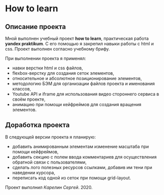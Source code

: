 # How to learn

## Описание проекта
Мной выполнен учебный проект **how to learn**, практическая работа **yandex praktikum**. С его помощью я закрепил навыки работы с html и css.
Проект выполнен согласно учебному брифу.

При выполнении проекта я применял:
* навки верстки html и css файлов,
* flexbox-верстку для создания сеток элементов,
* относительное и абсолютное позиционирование элементов,
* методологию БЭМ для организации файлов проекта и именования классов,
* Youtube API и iframe для использования видео стороннего сервиса в своём проекте,
* анимацию при помощи кейфреймов для создания вращения элементов.

## Доработка проекта
В следующей версии проекта я планирую:
* добавить анимированным элементам изменение масштаба при помощи кейфреймов,
* добавить секцию с полем ввода комментариев для осуществления обратной связи с пользователями,
* сделать лого полезных ресурсов ссылками, добавив им тени при наведении курсора,
* переписать код одной из сеток при помощи grid-layout.


Проект выполнил *Карелин Сергей*. 2020.


